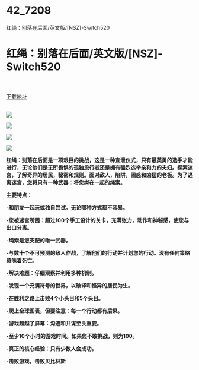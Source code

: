 # 42_7208
红绳：别落在后面/英文版/[NSZ]-Switch520
# 红绳：别落在后面/英文版/[NSZ]-Switch520
 <br/></br>
[下载地址](https://www.switch520.cc/article/7208 "下载地址")
<br/></br>

<p><span><strong><img src="https://www.switch520.cc/muke_img/upload_art_editor_20201107-1_6569168819218931e4a2d63238c90137.jpg"></strong></span></p>
<p><span><strong><img src="https://www.switch520.cc/muke_img/upload_art_editor_20201107-1_8407eca78fc5419b0007c31d7aeca430.jpg"></strong></span></p>
<p><span><strong><img src="https://www.switch520.cc/muke_img/upload_art_editor_20201107-1_0df185cecfd05be4fd2c2703c847e262.jpg"></strong></span></p>
<p><span><strong><img src="https://www.switch520.cc/muke_img/upload_art_editor_20201107-1_615c9aaaf963a9612575edb3f63e8058.jpg"></strong></span></p>
<p></p>
<p><span><strong>红绳：别落在后面是一项艰巨的挑战，这是一种宣泄仪式，只有最英勇的选手才能进行，无论他们是无所畏惧的孤独旅行者还是拥有强烈选举亲和力的夫妇。探索迷宫，了解奇异的居民，秘密和规则。面对敌人，陷阱，困惑和凶猛的老板。为了逃离迷宫，您将只有一种武器：将您绑在一起的绳索。</strong></span></p>
<p><span><strong>主要特点：</strong></span></p>
<p><span><strong>-和朋友一起玩或独自尝试。无论哪种方式都不容易。</strong></span></p>
<p><span><strong>-您被迷宫所困：超过100个手工设计的关卡，充满张力，动作和神秘感，使您与出口分离。</strong></span></p>
<p><span><strong>-绳索是您支配的唯一武器。</strong></span></p>
<p><span><strong>-与数十个不可预测的敌人作战，了解他们的行动并计划您的行动。没有任何策略意味着死亡。</strong></span></p>
<p><span><strong>-解决难题：仔细观察并利用多种机制。</strong></span></p>
<p><span><strong>-发现一个充满符号的世界，以破译和怪异的居民为生。</strong></span></p>
<p><span><strong>-在胜利之路上击败4个小头目和5个头目。</strong></span></p>
<p><span><strong>-爬上全球图表，但要注意：每一个行动都有后果。</strong></span></p>
<p><span><strong>-游戏超越了屏幕：沟通和共谋至关重要。</strong></span></p>
<p><span><strong>-至少10个小时的游戏时间。如果您不敢挑战，则为100。</strong></span></p>
<p><span><strong>-真正的核心经验：只有少数人会成功。</strong></span></p>
<p><span><strong>-击败游戏，击败贝比林斯</strong></span></p>
<p></p>

